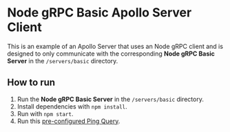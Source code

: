 # Node gRPC Basic Apollo Server Client

This is an example of an Apollo Server that uses an Node gRPC client and is designed to only communicate with the corresponding **Node gRPC Basic Server** in the `/servers/basic` directory.

## How to run
1. Run the **Node gRPC Basic Server** in the `/servers/basic` directory.
2. Install dependencies with `npm install`.
3. Run with `npm start`.
4. Run this [pre-configured Ping Query](https://studio.apollographql.com/sandbox/explorer?endpoint=http%3A%2F%2Flocalhost%3A4002%2F&explorerURLState=N4IgJg9gxgrgtgUwHYBcQC4QEcYIE4CeABAKIAeAhnAA4A2CAiroQBQAkiAzpxQOYLoiAZRR4Alkl4BCAJRFgAHSREi1CbxZce-QRwTc%2BCGUoC%2BSkABoQANwriKAI3qcMIRcqIKQWw18FeABQhJL1MQEyA).
